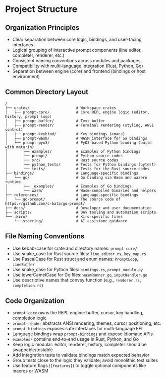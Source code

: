# Project Structure

## Organization Principles
- Clear separation between core logic, bindings, and user-facing interfaces
- Logical grouping of interactive prompt components (line editor, completer, renderer, etc.)
- Consistent naming conventions across modules and packages
- Compatibility with multi-language integration (Rust, Python, Go)
- Separation between engine (core) and frontend (bindings or host environment)

## Common Directory Layout
```
/
├── crates/                     # Workspace crates
│   ├── prompt-core/            # Core REPL engine logic (editor, history, prompt loop)
│   ├── prompt-buffer/          # Text buffer
│   ├── prompt-render/          # Terminal rendering (styling, ANSI control)
│   ├── prompt-keybind/         # Key bindings (emacs)
│   ├── prompt-wasm/            # WASM interface for Go bindings
│   └── prompt-pyo3/            # PyO3-based Python binding (build with maturin)
│       ├── examples/           # Examples of Python bindings
│       ├── prompt/             # Python source codes
│       ├── src/                # Rust source codes
│       ├── python_tests/       # Tests for Python bindings (pytest)
│       └── tests/              # Tests for the Rust source codes
├── bindings/                   # Language-specific bindings
│   └── go/                     # Go binding via Wasm and wazero runtime
│       ├── _examples/          # Examples of Go bindings
│       └── wasm/               # Wasm-compiled binaries and helpers
├── references/                 # Language-specific bindings
│   └── go-prompt/              # The source code of https://github.com/c-bata/go-prompt/
├── docs/                       # Developer and user documentation
├── scripts/                    # Dev tooling and automation scripts
└── .kiro/                      # Kiro-specific files
    └── steering/               # AI assistant guidance
```

## File Naming Conventions
- Use kebab-case for crate and directory names: `prompt-core/`
- Use snake_case for Rust source files: `line_editor.rs`, `key_map.rs`
- Use PascalCase for Rust struct and enum names: `PromptLoop`, `LineBuffer`
- Use snake_case for Python files: `bindings.rs`, `prompt_module.py`
- Use lowerCamelCase for Go files: `wasmRunner.go`, `inputHandler.go`
- Use descriptive names that convey function (e.g., `renderer.rs`, `completion.rs`)

## Code Organization
- `prompt-core` owns the REPL engine: buffer, cursor, key handling, completion logic
- `prompt-render` abstracts ANSI rendering, themes, cursor positioning, etc.
- `prompt-bindings` exposes safe interfaces for multi-language FFI
- Language bindings wrap `prompt-bindings` and expose idiomatic APIs
- `examples/` contains end-to-end usage in Rust, Python, and Go
- Keep logic modular: editor, renderer, history, completer should be swappable/testable
- Add integration tests to validate bindings match expected behavior
- Group tests close to the logic they validate; avoid monolithic test suites
- Use feature flags (`[features]`) to toggle optional components like macros or WASM

